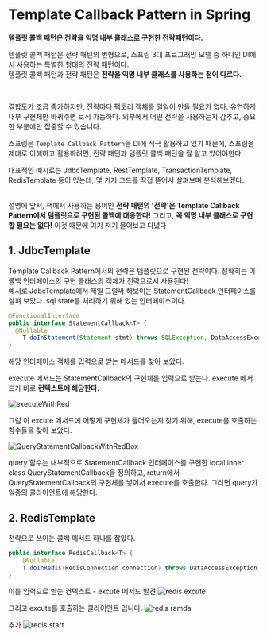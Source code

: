 # Template Callback Pattern in Spring
**템플릿 콜백 패턴은 전략을 익명 내부 클래스로 구현한 전략패턴이다.** <br>

템플릿 콜백 패턴은 전략 패턴의 변형으로, 스프링 3대 프로그래밍 모델 중 하나인 DI에서 사용하는 특별한 형태의 전략 패턴이다. <br> 템플릿 콜백 패턴과 전략 패턴은 **전략을 익명 내부 클래스를 사용하는 점이 다르다.** 

<br>

결합도가 조금 증가하지만, 전략마다 팩토리 객체를 일일이 만들 필요가 없다. 유연하게 내부 구현체만 바꿔주면 로직 가능하다. 외부에서 어떤 전략을 사용하는지 감추고, 중요한 부분에만 집중할 수 있습니다. <br>

스프링은 `Template Callback Pattern`을 DI에 적극 활용하고 있기 때문에, 스프링을 제대로 이해하고 활용하려면, 전략 패턴과 템플릿 콜백 패턴을 잘 알고 있어야한다. <br>

대표적인 예시로는 JdbcTemplate, RestTemplate, TransactionTemplate, RedisTemplate 등이 있는데, 몇 가지 코드를 직접 뜯어서 살펴보며 분석해보겠다. <br> <br>

설명에 앞서, 책에서 사용하는 용어인 **전략 패턴의 '전략'은 Template Callback Pattern에서 템플릿으로 구현된 콜백에 대응한다!** 그리고, **꼭 익명 내부 클래스로 구현할 필요는 없다!** 이것 때문에 여기 저기 물어보고 다녔다

## 1. JdbcTemplate

<!-- 안녕하십니까 선생님들.. 궁금한 점이 있어 질문드립니다.

제가 지금 보고 있는 책에서는 Template Callback Pattern을 "전략을 익명 내부 클래스로 구현한 전략패턴이다"라고 소개하고 있습니다.

그리고 이 패턴을 스프링에서 이를 DI에 적극 활용중이라고 하기에 궁금해서 찾아보니, JdbcTemplate에서 사용중이라고 하기에 코드를 뜯어 보았습니다.

찾아보니 JdbcTemplate의 excute 메서드에서 StatementCallback<T>을(전략) 받고 있었습니다. 그래서 실제 사용된 부분을 찾아보니, query라는 메서드에서 return으로  StatementCallback<T>을 구현한 "로컬 이너 클래스"의 객체를 넣어주고 있었습니다.

Q1. 이런 형태도 템플릿 콜백 패턴이라고 볼 수 있나요? 
Q2. 맞다면, 템플릿 콜백 패턴을 구현 할 때, 전략을 꼭 익명 클래스가 아닌 형태로 짜도 되는걸까요? -->



Template Callback Pattern에서의 전략은 템플릿으로 구현된 전략이다. 정확히는 이 콜백 인터페이스의 구현 클래스의 객체가 전략으로서 사용된다! <br>
예시로 JdbcTemplate에서 제일 그럴싸 해보이는 StatementCallback 인터페이스를 살펴 보았다. sql state를 처리하기 위해 있는 인터페이스이다.

```java
@FunctionalInterface
public interface StatementCallback<T> {
  @Nullable
	T doInStatement(Statement stmt) throws SQLException, DataAccessException;
}
```

해당 인터페이스 객체를 입력으로 받는 메서드를 찾아 보았다. <br> 

execute 메서드는 StatementCallback의 구현체를 입력으로 받는다. execute 메서드가 바로 **컨텍스트에 해당한다.**

![executeWithRed](https://user-images.githubusercontent.com/71186266/194120589-f27acfa0-f7a2-4a98-b5d5-640554afebfa.png)

그럼 이 excute 메서드에 어떻게 구현체가 들어오는지 찾기 위해, execute를 호출하는 함수들을 찾아 보았다. 

![QueryStatementCallbackWithRedBox](https://user-images.githubusercontent.com/71186266/194120585-fcdd0b55-4810-4ec1-83a8-f2c8bdff13b2.png)

query 함수는 내부적으로 StatementCallback 인터페이스를 구현한 local inner class QueryStatementCallback을 정의하고, return에서 QueryStatementCallback의 구현체를 넣어서 execute를 호출한다. 그러면 query가 일종의 클라이언트에 해당한다. 

## 2. RedisTemplate

전략으로 쓰이는 콜백 메서드 하나를 잡았다.
```java
public interface RedisCallback<T> {
	@Nullable
	T doInRedis(RedisConnection connection) throws DataAccessException;
}
```
이를 입력으로 받는 컨텍스트 - excute 메서드 발견
![redis excute](https://user-images.githubusercontent.com/71186266/194262293-db2c3298-41f2-4fa1-abf3-0e25cb1055c1.png)

그리고 excute를 호출하는 클라이언트 입니다.
![redis ramda](https://user-images.githubusercontent.com/71186266/194262298-8e963e24-9959-4bbb-8a60-41a868ce68ab.png)

추가
![redis start](https://user-images.githubusercontent.com/71186266/194267082-af27ed89-a19a-489c-809e-825b53fca8b2.png)
